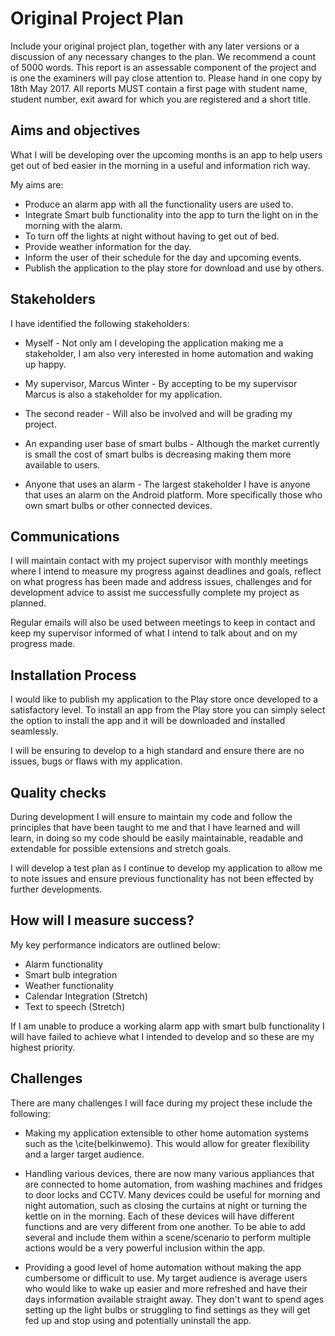 # Original Project Plan
Include your original project plan, together with any later versions or a discussion of any necessary changes to the plan. We recommend a count of 5000 words. This report is an assessable component of the project and is one the examiners will pay close attention to. Please hand in one copy by 18th May 2017. All reports MUST contain a first page with student name, student number, exit award for which you are registered and a short title.

## Aims and objectives

What I will be developing over the upcoming months is an app to help users get out of bed easier in the morning in a useful and information rich way.

My aims are:

- Produce an alarm app with all the functionality users are used to.
- Integrate Smart bulb functionality into the app to turn the light on in the morning with the alarm.
- To turn off the lights at night without having to get out of bed.
- Provide weather information for the day.
- Inform the user of their schedule for the day and upcoming events.
- Publish the application to the play store for download and use by others.

## Stakeholders

I have identified the following stakeholders:

- Myself - Not only am I developing the application making me a stakeholder, I am also very interested in home automation and waking up happy.

- My supervisor, Marcus Winter - By accepting to be my supervisor Marcus is also a stakeholder for my application.

- The second reader - Will also be involved and will be grading my project.

- An expanding user base of smart bulbs - Although the market currently is small the cost of smart bulbs is decreasing making them more available to users.

- Anyone that uses an alarm - The largest stakeholder I have is anyone that uses an alarm on the
  Android platform. More specifically those who own smart bulbs or other connected devices.

## Communications

I will maintain contact with my project supervisor with monthly meetings where I intend to measure my progress against deadlines and goals, reflect on what progress has been made and address issues, challenges and for development advice to assist me successfully complete my project as planned.

Regular emails will also be used between meetings to keep in contact and keep my supervisor informed of what I intend to talk about and on my progress made.

## Installation Process

I would like to publish my application to the Play store once developed to a satisfactory level. To install an app from the Play store you can simply select the option to install the app and it will be downloaded and installed seamlessly.

I will be ensuring to develop to a high standard and ensure there are no issues, bugs or flaws with my application.

## Quality checks

During development I will ensure to maintain my code and follow the principles that have been taught to me and that I have learned and will learn, in doing so my code should be easily maintainable, readable and extendable for possible extensions and stretch goals.

I will develop a test plan as I continue to develop my application to allow me to note issues and ensure previous functionality has not been effected by further developments.

## How will I measure success?

My key performance indicators are outlined below:

- Alarm functionality
- Smart bulb integration
- Weather functionality
- Calendar Integration (Stretch)
- Text to speech (Stretch)

If I am unable to produce a working alarm app with smart bulb functionality I will have failed to achieve what I intended to develop and so these are my highest priority.

## Challenges

There are many challenges I will face during my project these include the following:

- Making my application extensible to other home automation systems such as the \cite{belkinwemo}. This would allow for greater flexibility and a larger target audience.

- Handling various devices, there are now many various appliances that are connected to home automation, from washing machines and fridges to door locks and CCTV. Many devices could be useful for morning and night automation, such as closing the curtains at night or turning the kettle on in the morning. Each of these devices will have different functions and are very different from one another. To be able to add several and include them within a scene/scenario to perform multiple actions would be a very powerful inclusion within the app.

- Providing a good level of home automation without making the app cumbersome or difficult to use. My target audience is average users who would like to wake up easier and more refreshed and have their days information available straight away. They don't want to spend ages setting up the light bulbs or struggling to find settings as they will get fed up and stop using and potentially uninstall the app.

